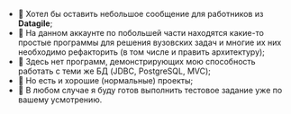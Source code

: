 - 👋 Хотел бы оставить небольшое сообщение для работников из <b>Datagile</b>;
- 👀 На данном аккаунте по побольшей части находятся какие-то простые программы для решения вузовских задач и многие их них необходимо рефакторить (в том числе и править архитектуру);
- 👀 Здесь нет программ, демонстрирующих мою способность работать с теми же БД (JDBC, PostgreSQL, MVC);
- 👀 Но есть и хорошие (нормальные) проекты;
- 👀 В любом случае я буду готов выполнить тестовое задание уже по вашему усмотрению.
<!---
dmitrirazumov/dmitrirazumov is a ✨ special ✨ repository because its `README.md` (this file) appears on your GitHub profile.
You can click the Preview link to take a look at your changes.
--->
